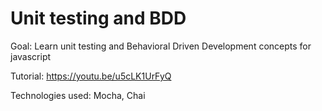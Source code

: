 # Unit testing and BDD

Goal: Learn unit testing and Behavioral Driven Development concepts for javascript

Tutorial: https://youtu.be/u5cLK1UrFyQ

Technologies used: Mocha, Chai
